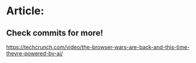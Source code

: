 # Article:

## Check commits for more!
https://techcrunch.com/video/the-browser-wars-are-back-and-this-time-theyre-powered-by-ai/

